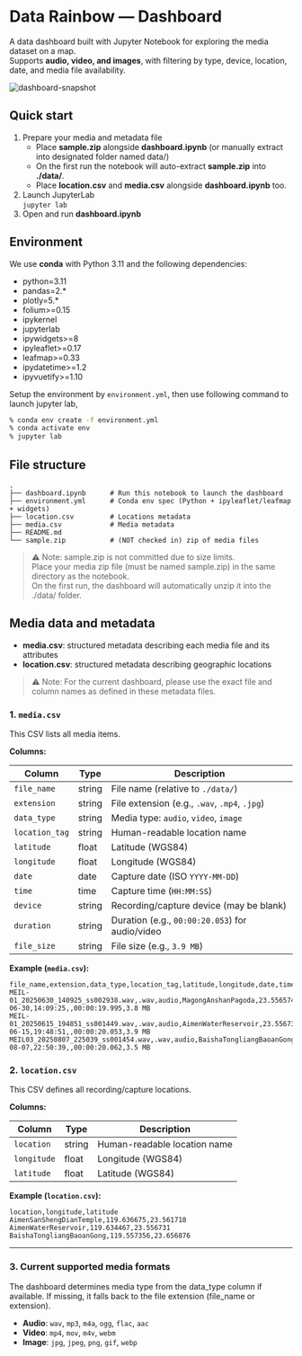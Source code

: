 # Data Rainbow — Dashboard

A data dashboard built with Jupyter Notebook for exploring the media dataset on a map.  
Supports **audio, video, and images**, with filtering by type, device, location, date, and media file availability.

![dashboard-snapshot](https://github.com/user-attachments/assets/2400da48-1d3b-49c9-abc2-21f5de04d4c4)

## Quick start
1.	Prepare your media and metadata file
	- Place **sample.zip** alongside **dashboard.ipynb** (or manually extract into designated folder named data/)
	- On the first run the notebook will auto-extract **sample.zip**  into **./data/**.
    - Place **location.csv** and **media.csv** alongside **dashboard.ipynb** too.
2. Launch JupyterLab  
```jupyter lab```
3. Open and run **dashboard.ipynb**

## Environment

We use **conda** with Python 3.11 and the following dependencies:  
  - python=3.11
  - pandas=2.*
  - plotly=5.*
  - folium>=0.15
  - ipykernel
  - jupyterlab
  - ipywidgets>=8
  - ipyleaflet>=0.17
  - leafmap>=0.33
  - ipydatetime>=1.2
  - ipyvuetify>=1.10

Setup the environment by `environment.yml`, then use following command to launch jupyter lab,

```bash
% conda env create -f environment.yml
% conda activate env
% jupyter lab
```

## File structure
```
.
├── dashboard.ipynb      # Run this notebook to launch the dashboard
├── environment.yml      # Conda env spec (Python + ipyleaflet/leafmap + widgets)
├── location.csv         # Locations metadata
├── media.csv            # Media metadata 
├── README.md
└── sample.zip           # (NOT checked in) zip of media files
```


> ⚠️ Note: sample.zip is not committed due to size limits.  
Place your media zip file (must be named sample.zip) in the same directory as the notebook.  
On the first run, the dashboard will automatically unzip it into the ./data/ folder.



## Media data and metadata
- **media.csv**: structured metadata describing each media file and its attributes  
- **location.csv**: structured metadata describing geographic locations  

> ⚠️ Note: For the current dashboard, please use the exact file and column names as defined in these metadata files. 



### 1. `media.csv`

This CSV lists all media items.

**Columns:**

| Column        | Type   | Description                                           |
|---------------|--------|-------------------------------------------------------|
| `file_name`   | string | File name (relative to `./data/`)                     |
| `extension`   | string | File extension (e.g., `.wav`, `.mp4`, `.jpg`)         |
| `data_type`   | string | Media type: `audio`, `video`, `image`                 |
| `location_tag`| string | Human-readable location name                          |
| `latitude`    | float  | Latitude (WGS84)                                      |
| `longitude`   | float  | Longitude (WGS84)                                     |
| `date`        | date   | Capture date (ISO `YYYY-MM-DD`)                       |
| `time`        | time   | Capture time (`HH:MM:SS`)                             |
| `device`      | string | Recording/capture device (may be blank)               |
| `duration`    | string | Duration (e.g., `00:00:20.053`) for audio/video       |
| `file_size`   | string | File size (e.g., `3.9 MB`)                            |

**Example (`media.csv`):**

```csv
file_name,extension,data_type,location_tag,latitude,longitude,date,time,device,duration,file_size
MEIL-01_20250630_140925_ss002938.wav,.wav,audio,MagongAnshanPagoda,23.556574,119.574373,2025-06-30,14:09:25,,00:00:19.995,3.8 MB
MEIL-01_20250615_194851_ss001449.wav,.wav,audio,AimenWaterReservoir,23.556731,119.634467,2025-06-15,19:48:51,,00:00:20.053,3.9 MB
MEIL03_20250807_225039_ss001454.wav,.wav,audio,BaishaTongliangBaoanGong,23.656876,119.557356,2025-08-07,22:50:39,,00:00:20.062,3.5 MB
```

### 2. `location.csv`

This CSV defines all recording/capture locations.

**Columns:**

| Column     | Type   | Description                          |
|------------|--------|--------------------------------------|
| `location` | string | Human-readable location name          |
| `longitude`| float  | Longitude (WGS84)                    |
| `latitude` | float  | Latitude (WGS84)                     |

**Example (`location.csv`):**

```csv
location,longitude,latitude
AimenSanShengDianTemple,119.636675,23.561718
AimenWaterReservoir,119.634467,23.556731
BaishaTongliangBaoanGong,119.557356,23.656876
```
---


### 3. Current supported media formats

The dashboard determines media type from the data_type column if available.
If missing, it falls back to the file extension (file_name or extension).

- **Audio**: `wav`, `mp3`, `m4a`, `ogg`, `flac`, `aac`  
- **Video**: `mp4`, `mov`, `m4v`, `webm`  
- **Image**: `jpg`, `jpeg`, `png`, `gif`, `webp`  
